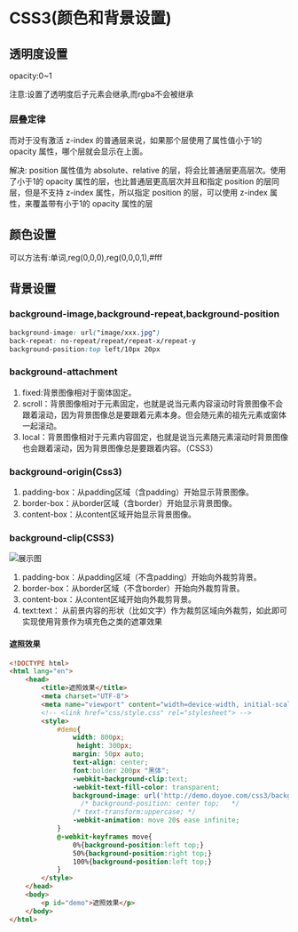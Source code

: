 # CSS3(颜色和背景设置)

## 透明度设置

opacity:0~1

注意:设置了透明度后子元素会继承,而rgba不会被继承

### 层叠定律
而对于没有激活 z-index 的普通层来说，如果那个层使用了属性值小于1的 opacity 属性，哪个层就会显示在上面。

解决: position 属性值为 absolute、relative 的层，将会比普通层更高层次。使用了小于1的 opacity 属性的层，也比普通层更高层次并且和指定 position 的层同层，但是不支持 z-index 属性，所以指定 position 的层，可以使用 z-index 属性，来覆盖带有小于1的 opacity 属性的层


## 颜色设置

可以方法有:单词,reg(0,0,0),reg(0,0,0,1),#fff


## 背景设置

### background-image,background-repeat,background-position

```css
background-image: url("image/xxx.jpg")
back-repeat: no-repeat/repeat/repeat-x/repeat-y
background-position:top left/10px 20px
```
### background-attachment

1. fixed:背景图像相对于窗体固定。
2. scroll：背景图像相对于元素固定，也就是说当元素内容滚动时背景图像不会跟着滚动，因为背景图像总是要跟着元素本身。但会随元素的祖先元素或窗体一起滚动。
3. local：背景图像相对于元素内容固定，也就是说当元素随元素滚动时背景图像也会跟着滚动，因为背景图像总是要跟着内容。（CSS3）

### background-origin(Css3)

1. padding-box：从padding区域（含padding）开始显示背景图像。
2. border-box：从border区域（含border）开始显示背景图像。
3. content-box：从content区域开始显示背景图像。

### background-clip(CSS3)

![展示图](http://i4.bvimg.com/607379/fde07f0cf105ad50.png)
1. padding-box：从padding区域（不含padding）开始向外裁剪背景。
2. border-box：从border区域（不含border）开始向外裁剪背景。
3. content-box：从content区域开始向外裁剪背景。
4. text:text：
从前景内容的形状（比如文字）作为裁剪区域向外裁剪，如此即可实现使用背景作为填充色之类的遮罩效果

#### 遮照效果

```html
<!DOCTYPE html>
<html lang="en">
    <head>
        <title>遮照效果</title>
        <meta charset="UTF-8">
        <meta name="viewport" content="width=device-width, initial-scale=1">
        <!-- <link href="css/style.css" rel="stylesheet"> -->
        <style>
            #demo{
                width: 800px;
                 height: 300px; 
                margin: 50px auto;
                text-align: center;
                font:bolder 200px "黑体";
                -webkit-background-clip:text;
                -webkit-text-fill-color: transparent;    
                background-image: url('http://demo.doyoe.com/css3/background-clip/skin/girl.jpg');
                  /* background-position: center top;   */
                /* text-transform:uppercase; */
                -webkit-animation: move 20s ease infinite; 
            }
            @-webkit-keyframes move{
                0%{background-position:left top;}
	            50%{background-position:right top;}
	            100%{background-position:left top;}
            }
        </style>
    </head>
    <body>
        <p id="demo">遮照效果</p>
    </body>
</html>
```
